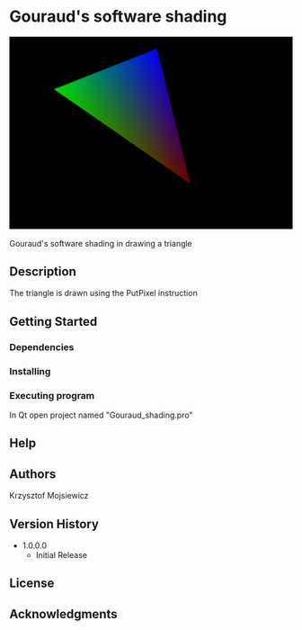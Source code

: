 # Gouraud's software shading

![ezcv logo](https://github.com/kmojsiewicz/GouraudShading/blob/main/gouraud_shading.png)

Gouraud's software shading in drawing a triangle

## Description

The triangle is drawn using the PutPixel instruction

## Getting Started

### Dependencies

### Installing

### Executing program

In Qt open project named "Gouraud_shading.pro"

## Help

## Authors
Krzysztof Mojsiewicz

## Version History

* 1.0.0.0
    * Initial Release

## License
## Acknowledgments
